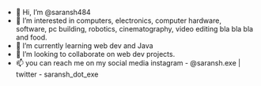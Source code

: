 - 👋 Hi, I’m @saransh484
- 👀 I’m interested in computers, electronics, computer hardware, software, pc building, robotics, cinematography, video editing bla bla bla and food.
- 🌱 I’m currently learning web dev and Java
- 💞️ I’m looking to collaborate on web dev projects.
- 📫 you can reach me on my social media instagram - @saransh.exe | twitter - saransh_dot_exe

<!---
saransh484/saransh484 is a ✨ special ✨ repository because its `README.md` (this file) appears on your GitHub profile.
You can click the Preview link to take a look at your changes.
--->
